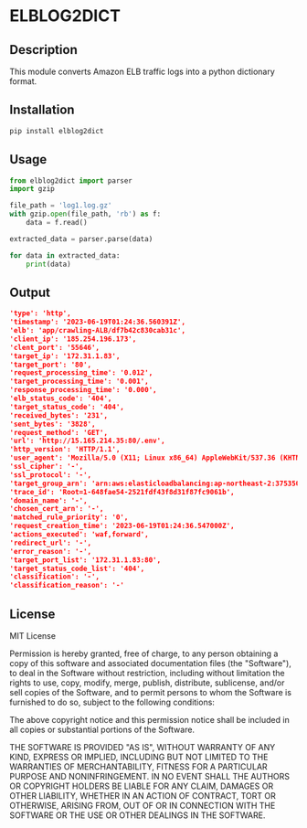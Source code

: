 # ELBLOG2DICT

## Description

This module converts Amazon ELB traffic logs into a python dictionary format.

## Installation

```bash
pip install elblog2dict
```

## Usage

```python
from elblog2dict import parser
import gzip

file_path = 'log1.log.gz'
with gzip.open(file_path, 'rb') as f:
    data = f.read()

extracted_data = parser.parse(data)

for data in extracted_data:
    print(data)

```

## Output

```json
'type': 'http', 
'timestamp': '2023-06-19T01:24:36.560391Z', 
'elb': 'app/crawling-ALB/df7b42c830cab31c', 
'client_ip': '185.254.196.173', 
'clent_port': '55646', 
'target_ip': '172.31.1.83', 
'target_port': '80', 
'request_processing_time': '0.012', 
'target_processing_time': '0.001', 
'response_processing_time': '0.000', 
'elb_status_code': '404', 
'target_status_code': '404', 
'received_bytes': '231', 
'sent_bytes': '3828', 
'request_method': 'GET', 
'url': 'http://15.165.214.35:80/.env', 
'http_version': 'HTTP/1.1', 
'user_agent': 'Mozilla/5.0 (X11; Linux x86_64) AppleWebKit/537.36 (KHTML, like Gecko) Chrome/81.0.4044.129 Safari/537.36', 
'ssl_cipher': '-', 
'ssl_protocol': '-', 
'target_group_arn': 'arn:aws:elasticloadbalancing:ap-northeast-2:375350317796:targetgroup/crawling-TG/02bacd9ef5e3c0ab', 
'trace_id': 'Root=1-648fae54-2521fdf43f8d31f87fc9061b', 
'domain_name': '-', 
'chosen_cert_arn': '-', 
'matched_rule_priority': '0', 
'request_creation_time': '2023-06-19T01:24:36.547000Z', 
'actions_executed': 'waf,forward', 
'redirect_url': '-', 
'error_reason': '-', 
'target_port_list': '172.31.1.83:80', 
'target_status_code_list': '404', 
'classification': '-', 
'classification_reason': '-'
```

## License

MIT License

Permission is hereby granted, free of charge, to any person obtaining a copy of this software and associated documentation files (the "Software"), to deal in the Software without restriction, including without limitation the rights to use, copy, modify, merge, publish, distribute, sublicense, and/or sell copies of the Software, and to permit persons to whom the Software is furnished to do so, subject to the following conditions:

The above copyright notice and this permission notice shall be included in all copies or substantial portions of the Software.

THE SOFTWARE IS PROVIDED "AS IS", WITHOUT WARRANTY OF ANY KIND, EXPRESS OR IMPLIED, INCLUDING BUT NOT LIMITED TO THE WARRANTIES OF MERCHANTABILITY, FITNESS FOR A PARTICULAR PURPOSE AND NONINFRINGEMENT. IN NO EVENT SHALL THE AUTHORS OR COPYRIGHT HOLDERS BE LIABLE FOR ANY CLAIM, DAMAGES OR OTHER LIABILITY, WHETHER IN AN ACTION OF CONTRACT, TORT OR OTHERWISE, ARISING FROM, OUT OF OR IN CONNECTION WITH THE SOFTWARE OR THE USE OR OTHER DEALINGS IN THE SOFTWARE.

